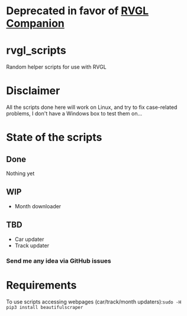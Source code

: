 # Deprecated in favor of [RVGL Companion](https://github.com/Nico264/RVGL-Companion)

# rvgl_scripts
Random helper scripts for use with RVGL

# Disclaimer
All the scripts done here will work on Linux, and try to fix case-related problems, I don't have a Windows box to test them on…

# State of the scripts
## Done
  Nothing yet

## WIP
 - Month downloader

## TBD
 - Car updater
 - Track updater

### Send me any idea via GitHub issues

# Requirements
To use scripts accessing webpages (car/track/month updaters):`sudo -H pip3 install beautifulscraper`
